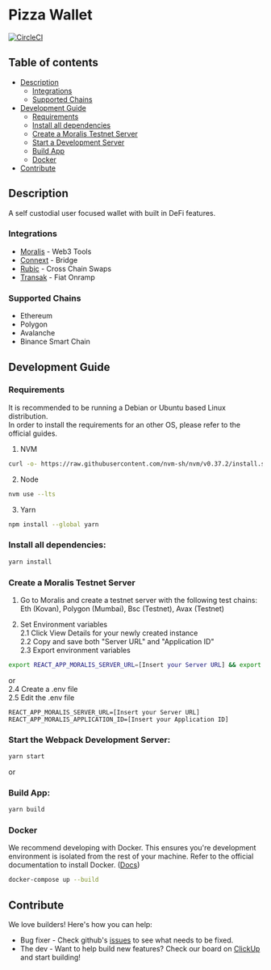 # Pizza Wallet

[![CircleCI](https://circleci.com/gh/Pizza-Wallet-Development-team/pizza-wallet/tree/main.svg?style=svg)](https://circleci.com/gh/Pizza-Wallet-Development-team/pizza-wallet/tree/main)

## Table of contents
- [Description](#description)
    - [Integrations](#integrations)
    - [Supported Chains](#supported-chains)
- [Development Guide](#development-guide)
    - [Requirements](#requirements)
    - [Install all dependencies](#install-all-dependencies)
    - [Create a Moralis Testnet Server](#create-a-moralis-testnet-server)
    - [Start a Development Server](#start-the-webpack-development-server)
    - [Build App](#build-app)
    - [Docker](#docker)
- [Contribute](#contribute)

## Description

A self custodial user focused wallet with built in DeFi features.

### Integrations

- [Moralis](https://moralis.io/) - Web3 Tools
- [Connext](https://www.connext.network/) - Bridge
- [Rubic](https://rubic.exchange/) - Cross Chain Swaps
- [Transak](https://transak.com/) - Fiat Onramp

### Supported Chains

- Ethereum
- Polygon
- Avalanche
- Binance Smart Chain

## Development Guide

### Requirements

It is recommended to be running a Debian or Ubuntu based Linux distribution. <br>
In order to install the requirements for an other OS, please refer to the official guides.  

1. NVM
```sh
curl -o- https://raw.githubusercontent.com/nvm-sh/nvm/v0.37.2/install.sh | bash && source ~/.nvm/nvm.sh
```
2. Node
```sh
nvm use --lts
```
3. Yarn
```sh
npm install --global yarn
```

### Install all dependencies:

```sh
yarn install
```

### Create a Moralis Testnet Server

1. Go to Moralis and create a testnet server with the following test chains: Eth (Kovan), Polygon (Mumbai), Bsc (Testnet), Avax (Testnet)

2. Set Environment variables <br>
2.1 Click View Details for your newly created instance <br>
2.2 Copy and save both "Server URL" and "Application ID" <br>
2.3 Export environment variables
```sh
export REACT_APP_MORALIS_SERVER_URL=[Insert your Server URL] && export REACT_APP_MORALIS_APPLICATION_ID=[Insert your Application ID]
```
or <br>
2.4 Create a .env file <br>
2.5 Edit the .env file <br>
```shell
REACT_APP_MORALIS_SERVER_URL=[Insert your Server URL]
REACT_APP_MORALIS_APPLICATION_ID=[Insert your Application ID]
```

### Start the Webpack Development Server:

```sh
yarn start
```

or

### Build App:

```sh
yarn build
```

### Docker

We recommend developing with Docker. This ensures you're development environment is isolated from the rest of your machine. Refer to the official documentation to install Docker. ([Docs](https://docs.docker.com/desktop/linux/install/))

```sh
docker-compose up --build
```

## Contribute

We love builders! Here's how you can help:
- Bug fixer - Check github's [issues](https://github.com/Pizza-Wallet-Development-team/pizza-wallet/issues) to see what needs to be fixed.
- The dev - Want to help build new features? Check our board on [ClickUp](https://sharing.clickup.com/36638099/b/h/7-36638099-2/26df81f54e08e7a) and start building!
